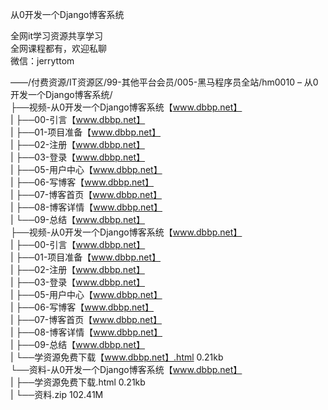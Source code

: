 从0开发一个Django博客系统

全网it学习资源共享学习<br>全网课程都有，欢迎私聊<br>微信：jerryttom<br>

——/付费资源/IT资源区/99-其他平台会员/005-黑马程序员全站/hm0010 – 从0开发一个Django博客系统/<br> ├──视频-从0开发一个Django博客系统【www.dbbp.net】<br> | ├──00-引言【www.dbbp.net】<br> | ├──01-项目准备【www.dbbp.net】<br> | ├──02-注册【www.dbbp.net】<br> | ├──03-登录【www.dbbp.net】<br> | ├──05-用户中心【www.dbbp.net】<br> | ├──06-写博客【www.dbbp.net】<br> | ├──07-博客首页【www.dbbp.net】<br> | ├──08-博客详情【www.dbbp.net】<br> | └──09-总结【www.dbbp.net】<br> ├──视频-从0开发一个Django博客系统【www.dbbp.net】<br> | ├──00-引言【www.dbbp.net】<br> | ├──01-项目准备【www.dbbp.net】<br> | ├──02-注册【www.dbbp.net】<br> | ├──03-登录【www.dbbp.net】<br> | ├──05-用户中心【www.dbbp.net】<br> | ├──06-写博客【www.dbbp.net】<br> | ├──07-博客首页【www.dbbp.net】<br> | ├──08-博客详情【www.dbbp.net】<br> | ├──09-总结【www.dbbp.net】<br> | └──学资源免费下载【www.dbbp.net】.html 0.21kb<br> └──资料-从0开发一个Django博客系统【www.dbbp.net】<br> | ├──学资源免费下载.html 0.21kb<br> | └──资料.zip 102.41M
